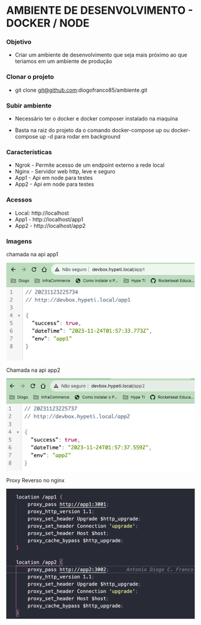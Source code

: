 # AMBIENTE DE DESENVOLVIMENTO - DOCKER / NODE

### Objetivo
* Criar um ambiente de desenvolvimento que seja mais próximo ao que teriamos em um ambiente de produção

### Clonar o projeto
* git clone git@github.com:diogofranco85/ambiente.git

### Subir ambiente
* Necessário ter o docker e docker composer instalado na maquina

* Basta na raiz do projeto da o comando docker-compose up ou docker-compose up -d para rodar em background

### Características 

- Ngrok -  Permite acesso de um endpoint externo a rede local
- Nginx - Servidor web http, leve e seguro
- App1 - Api em node para testes
- App2 - Api em node para testes

### Acessos
- Local: http://localhost
- App1 -  http://localhost/app1
- App2 -  http://localhost/app2

### Imagens
chamada na api app1

![App1](https://github.com/diogofranco85/ambiente/blob/main/imagens/app1.png "App1")

Chamada na api app2

![App2](https://github.com/diogofranco85/ambiente/blob/main/imagens/app2.png "App2")

Proxy Reverso no nginx

![Nginx Config](https://github.com/diogofranco85/ambiente/blob/main/imagens/nginx_config.png "Nginx Config") 

